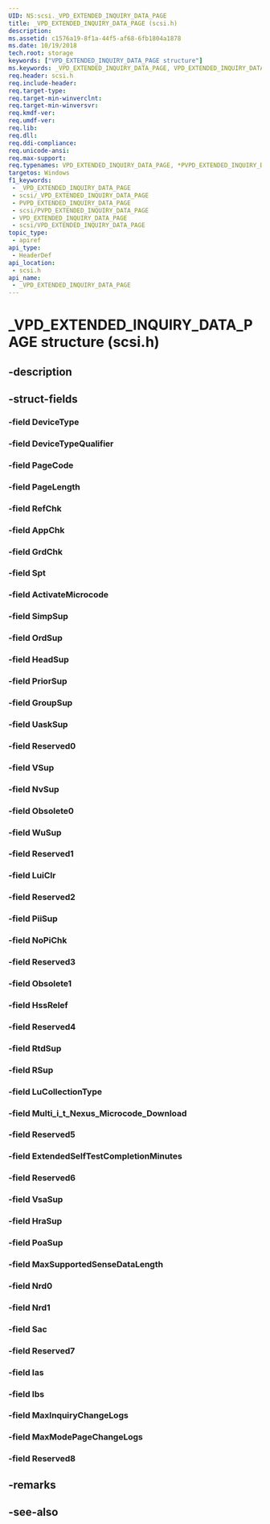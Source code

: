 ```yaml
---
UID: NS:scsi._VPD_EXTENDED_INQUIRY_DATA_PAGE
title: _VPD_EXTENDED_INQUIRY_DATA_PAGE (scsi.h)
description: 
ms.assetid: c1576a19-8f1a-44f5-af68-6fb1804a1878
ms.date: 10/19/2018
tech.root: storage
keywords: ["VPD_EXTENDED_INQUIRY_DATA_PAGE structure"]
ms.keywords: _VPD_EXTENDED_INQUIRY_DATA_PAGE, VPD_EXTENDED_INQUIRY_DATA_PAGE, *PVPD_EXTENDED_INQUIRY_DATA_PAGE,
req.header: scsi.h
req.include-header: 
req.target-type: 
req.target-min-winverclnt: 
req.target-min-winversvr: 
req.kmdf-ver: 
req.umdf-ver: 
req.lib: 
req.dll: 
req.ddi-compliance: 
req.unicode-ansi: 
req.max-support: 
req.typenames: VPD_EXTENDED_INQUIRY_DATA_PAGE, *PVPD_EXTENDED_INQUIRY_DATA_PAGE
targetos: Windows
f1_keywords:
 - _VPD_EXTENDED_INQUIRY_DATA_PAGE
 - scsi/_VPD_EXTENDED_INQUIRY_DATA_PAGE
 - PVPD_EXTENDED_INQUIRY_DATA_PAGE
 - scsi/PVPD_EXTENDED_INQUIRY_DATA_PAGE
 - VPD_EXTENDED_INQUIRY_DATA_PAGE
 - scsi/VPD_EXTENDED_INQUIRY_DATA_PAGE
topic_type:
 - apiref
api_type:
 - HeaderDef
api_location:
 - scsi.h
api_name:
 - _VPD_EXTENDED_INQUIRY_DATA_PAGE
---
```


# _VPD_EXTENDED_INQUIRY_DATA_PAGE structure (scsi.h)


## -description

## -struct-fields

### -field DeviceType

### -field DeviceTypeQualifier

### -field PageCode

### -field PageLength

### -field RefChk

### -field AppChk

### -field GrdChk

### -field Spt

### -field ActivateMicrocode

### -field SimpSup

### -field OrdSup

### -field HeadSup

### -field PriorSup

### -field GroupSup

### -field UaskSup

### -field Reserved0

### -field VSup

### -field NvSup

### -field Obsolete0

### -field WuSup

### -field Reserved1

### -field LuiClr

### -field Reserved2

### -field PiiSup

### -field NoPiChk

### -field Reserved3

### -field Obsolete1

### -field HssRelef

### -field Reserved4

### -field RtdSup

### -field RSup

### -field LuCollectionType

### -field Multi_i_t_Nexus_Microcode_Download

### -field Reserved5

### -field ExtendedSelfTestCompletionMinutes

### -field Reserved6

### -field VsaSup

### -field HraSup

### -field PoaSup

### -field MaxSupportedSenseDataLength

### -field Nrd0

### -field Nrd1

### -field Sac

### -field Reserved7

### -field Ias

### -field Ibs

### -field MaxInquiryChangeLogs

### -field MaxModePageChangeLogs

### -field Reserved8

## -remarks

## -see-also

